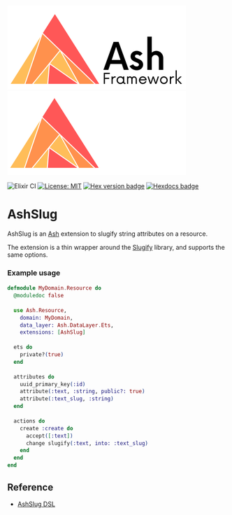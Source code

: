 ![Logo](https://github.com/ash-project/ash/blob/main/logos/cropped-for-header-black-text.png?raw=true#gh-light-mode-only)
![Logo](https://github.com/ash-project/ash/blob/main/logos/cropped-for-header-white-text.png?raw=true#gh-dark-mode-only)

![Elixir CI](https://github.com/ash-project/ash_slug/workflows/CI/badge.svg)
[![License: MIT](https://img.shields.io/badge/License-MIT-yellow.svg)](https://opensource.org/licenses/MIT)
[![Hex version badge](https://img.shields.io/hexpm/v/ash_slug.svg)](https://hex.pm/packages/ash_slug)
[![Hexdocs badge](https://img.shields.io/badge/docs-hexdocs-purple)](https://hexdocs.pm/ash_slug)

# AshSlug

AshSlug is an [Ash](https://hexdocs.pm/ash) extension to slugify string attributes on a resource.

The extension is a thin wrapper around the [Slugify](https://hex.pm/packages/slugify) library, and supports
the same options.

### Example usage

```elixir
defmodule MyDomain.Resource do
  @moduledoc false

  use Ash.Resource,
    domain: MyDomain,
    data_layer: Ash.DataLayer.Ets,
    extensions: [AshSlug]

  ets do
    private?(true)
  end

  attributes do
    uuid_primary_key(:id)
    attribute(:text, :string, public?: true)
    attribute(:text_slug, :string)
  end

  actions do
    create :create do
      accept([:text])
      change slugify(:text, into: :text_slug)
    end
  end
end
```

## Reference

- [AshSlug DSL](documentation/dsls/DSL-AshSlug.md)
